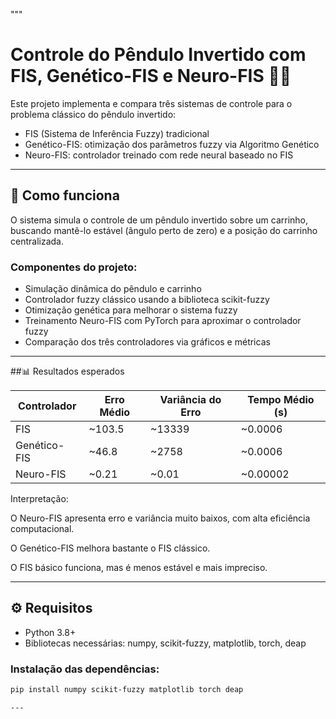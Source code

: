 """
# Controle do Pêndulo Invertido com FIS, Genético-FIS e Neuro-FIS 🤖🎯

Este projeto implementa e compara três sistemas de controle para o problema clássico do pêndulo invertido:

- FIS (Sistema de Inferência Fuzzy) tradicional  
- Genético-FIS: otimização dos parâmetros fuzzy via Algoritmo Genético  
- Neuro-FIS: controlador treinado com rede neural baseado no FIS  

---

## 🚀 Como funciona

O sistema simula o controle de um pêndulo invertido sobre um carrinho, buscando mantê-lo estável (ângulo perto de zero) e a posição do carrinho centralizada.

### Componentes do projeto:

- Simulação dinâmica do pêndulo e carrinho  
- Controlador fuzzy clássico usando a biblioteca scikit-fuzzy  
- Otimização genética para melhorar o sistema fuzzy  
- Treinamento Neuro-FIS com PyTorch para aproximar o controlador fuzzy  
- Comparação dos três controladores via gráficos e métricas  

---

##📊 Resultados esperados

| Controlador  | Erro Médio | Variância do Erro | Tempo Médio (s) |
| ------------ | ---------- | ----------------- | --------------- |
| FIS          | \~103.5    | \~13339           | \~0.0006        |
| Genético-FIS | \~46.8     | \~2758            | \~0.0006        |
| Neuro-FIS    | \~0.21     | \~0.01            | \~0.00002       |

Interpretação:

O Neuro-FIS apresenta erro e variância muito baixos, com alta eficiência computacional.

O Genético-FIS melhora bastante o FIS clássico.

O FIS básico funciona, mas é menos estável e mais impreciso.

---

## ⚙️ Requisitos

- Python 3.8+  
- Bibliotecas necessárias: numpy, scikit-fuzzy, matplotlib, torch, deap  

### Instalação das dependências:

```bash
pip install numpy scikit-fuzzy matplotlib torch deap

---

